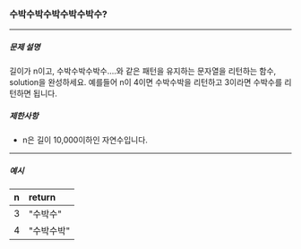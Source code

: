 ### 수박수박수박수박수박수?

***

##### 문제 설명

길이가 n이고, 수박수박수박수....와 같은 패턴을 유지하는 문자열을 리턴하는 함수, solution을 완성하세요. 예를들어 n이 4이면 수박수박을 리턴하고 3이라면 수박수를 리턴하면 됩니다.


##### 제한사항
 - n은 길이 10,000이하인 자연수입니다.

-----

##### 예시
| n | return |
| :-| :-|
| 3 | "수박수" |
| 4 | "수박수박" |

